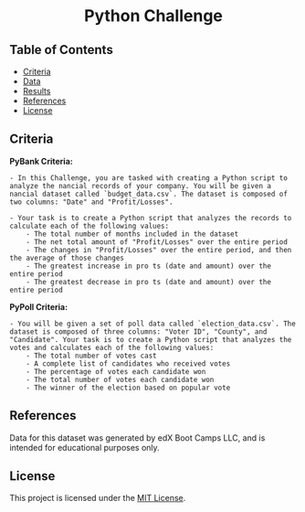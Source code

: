 <h1 align = "center"> Python Challenge </h1>


## Table of Contents

- [Criteria](#criteria)
- [Data](#data)
- [Results](#results)
- [References](#references)
- [License](#license)

## Criteria

<b> PyBank Criteria: </b>
```
- In this Challenge, you are tasked with creating a Python script to analyze the nancial records of your company. You will be given a nancial dataset called `budget_data.csv`. The dataset is composed of two columns: "Date" and "Profit/Losses".

- Your task is to create a Python script that analyzes the records to calculate each of the following values:
    - The total number of months included in the dataset
    - The net total amount of "Profit/Losses" over the entire period
    - The changes in "Profit/Losses" over the entire period, and then the average of those changes
    - The greatest increase in pro ts (date and amount) over the entire period
    - The greatest decrease in pro ts (date and amount) over the entire period
```

<b> PyPoll Criteria: </b>
```
- You will be given a set of poll data called `election_data.csv`. The dataset is composed of three columns: "Voter ID", "County", and "Candidate". Your task is to create a Python script that analyzes the votes and calculates each of the following values:
    - The total number of votes cast
    - A complete list of candidates who received votes
    - The percentage of votes each candidate won
    - The total number of votes each candidate won
    - The winner of the election based on popular vote
```

## References

Data for this dataset was generated by edX Boot Camps LLC, and is intended for educational purposes only.

## License

This project is licensed under the [MIT License](https://github.com/Yukitoshi12345/Python-Challenge/blob/main/LICENSE).
